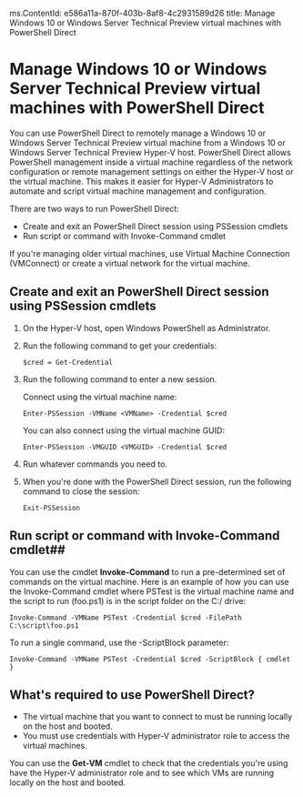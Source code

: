 ms.ContentId: e586a11a-870f-403b-8af8-4c2931589d26
title: Manage Windows 10 or Windows Server Technical Preview virtual machines with PowerShell Direct 

# Manage Windows 10 or Windows Server Technical Preview virtual machines with PowerShell Direct #
You can use PowerShell Direct to remotely manage a Windows 10 or Windows Server Technical Preview virtual machine from a Windows 10 or Windows Server Technical Preview Hyper-V host. PowerShell Direct allows PowerShell management inside a virtual machine regardless of the network configuration or remote management settings on either the Hyper-V host or the virtual machine. This makes it easier for Hyper-V Administrators to automate and script virtual machine management and configuration.

There are two ways to run PowerShell Direct:  
* Create and exit an PowerShell Direct session using PSSession cmdlets
* Run script or command with Invoke-Command cmdlet

If you're managing older virtual machines, use Virtual Machine Connection (VMConnect) or create a virtual network for the virtual machine. 

## Create and exit an PowerShell Direct session using PSSession cmdlets ##

1. On the Hyper-V host, open Windows PowerShell as Administrator.
2. Run the following command to get your credentials:

    ```$cred = Get-Credential ```

3. Run the following command to enter a new session.
   
   Connect using the virtual machine name:

    ```Enter-PSSession -VMName <VMName> -Credential $cred ```
    
   You can also connect using the virtual machine GUID:
    
    ```Enter-PSSession -VMGUID <VMGUID> -Credential $cred ```

4. Run whatever commands you need to.
5. When you're done with the PowerShell Direct session, run the following command to close the session:

    ```Exit-PSSession ``` 

## Run script or command with Invoke-Command cmdlet##

You can use the cmdlet **Invoke-Command** to run a pre-determined set of commands on the virtual machine. Here is an example of how you can use the Invoke-Command cmdlet where PSTest is the virtual machine name and the script to run (foo.ps1) is in the script folder on the C:/ drive:

 ```Invoke-Command -VMName PSTest -Credential $cred -FilePath C:\script\foo.ps1 ```

To run a single command, use the -ScriptBlock parameter:

 ```Invoke-Command -VMName PSTest -Credential $cred -ScriptBlock { cmdlet } ```

## What's required to use PowerShell Direct?
* The virtual machine that you want to connect to must be running locally on the host and booted. 
* You must use credentials with Hyper-V administrator role to access the virtual machines.  


You can use the **Get-VM** cmdlet to check that the credentials you're using have the Hyper-V administrator role and to see which VMs are running locally on the host and booted.






	


	
	





